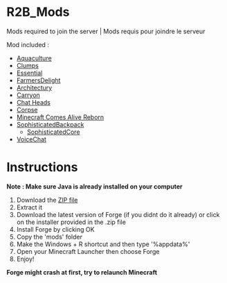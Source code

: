 # R2B_Mods
Mods required to join the server | Mods requis pour joindre le serveur 


Mod included : 
* [Aquaculture](https://www.curseforge.com/minecraft/mc-mods/aquaculture)
* [Clumps](https://www.curseforge.com/minecraft/mc-mods/aquaculture)
* [Essential](https://www.curseforge.com/minecraft/mc-mods/aquaculture)
* [FarmersDelight](https://www.curseforge.com/minecraft/mc-mods/aquaculture)
* [Architectury](https://www.curseforge.com/minecraft/mc-mods/aquaculture)
* [Carryon](https://www.curseforge.com/minecraft/mc-mods/aquaculture)
* [Chat Heads](https://www.curseforge.com/minecraft/mc-mods/aquaculture)
* [Corpse](https://www.curseforge.com/minecraft/mc-mods/aquaculture)
* [Minecraft Comes Alive Reborn](https://www.curseforge.com/minecraft/mc-mods/aquaculture)
* [SophisticatedBackpack](https://www.curseforge.com/minecraft/mc-mods/aquaculture)
  * [SophisticatedCore](https://www.curseforge.com/minecraft/mc-mods/aquaculture)
* [VoiceChat](https://www.curseforge.com/minecraft/mc-mods/aquaculture)


# Instructions  

**Note : Make sure Java is already installed on your computer**

1. Download the [ZIP file](https://github.com/bossmosk/R2B_Mods/archive/refs/heads/main.zip)
2. Extract it
3. Download the latest version of Forge (if you didnt do it already) or click on the installer provided in the .zip file
4. Install Forge by clicking OK
5. Copy the 'mods' folder 
6. Make the Windows + R shortcut and then type '%appdata%'
7. Open your Minecraft Launcher then choose Forge
8. Enjoy!

**Forge might crash at first, try to relaunch Minecraft**
